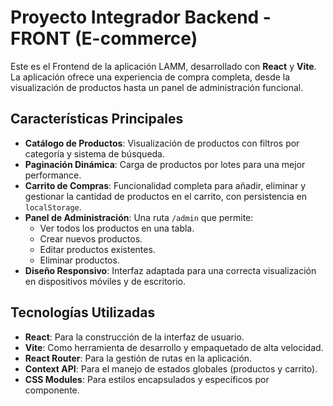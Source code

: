 # Proyecto Integrador Backend - FRONT (E-commerce)

Este es el Frontend de la aplicación LAMM, desarrollado con **React** y **Vite**. La aplicación ofrece una experiencia de compra completa, desde la visualización de productos hasta un panel de administración funcional.

## Características Principales

*   **Catálogo de Productos**: Visualización de productos con filtros por categoría y sistema de búsqueda.
*   **Paginación Dinámica**: Carga de productos por lotes para una mejor performance.
*   **Carrito de Compras**: Funcionalidad completa para añadir, eliminar y gestionar la cantidad de productos en el carrito, con persistencia en `localStorage`.
*   **Panel de Administración**: Una ruta `/admin` que permite:
    *   Ver todos los productos en una tabla.
    *   Crear nuevos productos.
    *   Editar productos existentes.
    *   Eliminar productos.
*   **Diseño Responsivo**: Interfaz adaptada para una correcta visualización en dispositivos móviles y de escritorio.

## Tecnologías Utilizadas

*   **React**: Para la construcción de la interfaz de usuario.
*   **Vite**: Como herramienta de desarrollo y empaquetado de alta velocidad.
*   **React Router**: Para la gestión de rutas en la aplicación.
*   **Context API**: Para el manejo de estados globales (productos y carrito).
*   **CSS Modules**: Para estilos encapsulados y específicos por componente.
